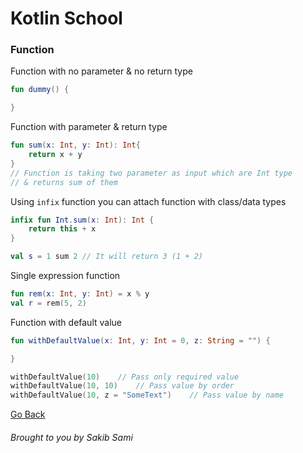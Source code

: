 # Kotlin School

### Function

Function with no parameter & no return type
```kotlin
fun dummy() {

}
```

Function with parameter & return type
```kotlin
fun sum(x: Int, y: Int): Int{
    return x + y
}
// Function is taking two parameter as input which are Int type
// & returns sum of them
```

Using `infix` function you can attach function with class/data types
```kotlin
infix fun Int.sum(x: Int): Int {
    return this + x
}

val s = 1 sum 2 // It will return 3 (1 + 2)
```

Single expression function
```kotlin
fun rem(x: Int, y: Int) = x % y
val r = rem(5, 2)
```

Function with default value
```kotlin
fun withDefaultValue(x: Int, y: Int = 0, z: String = "") {

}

withDefaultValue(10)    // Pass only required value
withDefaultValue(10, 10)    // Pass value by order
withDefaultValue(10, z = "SomeText")    // Pass value by name
```

[Go Back](https://github.com/s4kibs4mi/KotlinSchool/blob/master/src/main/resources/tutorials/en/index.md)
###### Brought to you by Sakib Sami
